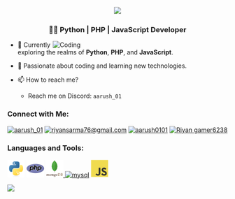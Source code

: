 <p align="center"> <a href="https://github.com/DenverCoder1/readme-typing-svg"><img src="https://readme-typing-svg.herokuapp.com/?lines=Hey!+There,+Aarush+Here!;Python+|+PHP+|+JavaScript+Developer;SQL+and+MongoDB+Expert;Discord+Enthusiast"></a> </p>



<h3 align="center">👨‍💻 Python | PHP | JavaScript Developer</h3>

<img align="right" alt="Coding" width="400" src="https://cdn.discordapp.com/attachments/1185749294943313930/1198362424227663962/R.gif?ex=65bea0fa&is=65ac2bfa&hm=4818d6443da09590bbd05ba58265f324c033262f94868a03f882b24b8222d86c&">

- 🚀 Currently exploring the realms of **Python**, **PHP**, and **JavaScript**.

- 🔧 Passionate about coding and learning new technologies.

- 📫 How to reach me? 
  - Reach me on Discord: `aarush_01`

<h3 align="left">Connect with Me:</h3>
<p align="left">
  <a href="https://discord.gg/aarush_01" target="blank"><img align="center" src="https://raw.githubusercontent.com/rahuldkjain/github-profile-readme-generator/master/src/images/icons/Social/discord.svg" alt="aarush_01" height="30" width="40" /></a>
  <a href="mailto:riyansarma76@gmail.com" target="blank" rel="noreferrer"><img align="center" src="https://cdn.discordapp.com/emojis/1198562741678510141.webp?size=128&quality=lossless" alt="riyansarma76@gmail.com" height="30" width="40"></a>
  <a href="https://github.com/aarush0101" target="blank"><img align="center" src="https://cdn.discordapp.com/emojis/1198563935415193670.webp?size=128&quality=lossless" alt="aarush0101" height="30" width="40"></a>
  <a href="https://ngmc.co/p/Riyan%20gamer6238" target="blank"><img align="center" src="https://cdn.discordapp.com/emojis/1198564824414687232.webp?size=128&quality=lossless" alt="Riyan gamer6238" height="30" width="40"></a>
</p>

<h3 align="left">Languages and Tools:</h3>
<p align="left">
  <a href="https://www.python.org" target="_blank" rel="noreferrer"><img src="https://raw.githubusercontent.com/devicons/devicon/master/icons/python/python-original.svg" alt="python" width="40" height="40"/></a>
  <a href="https://www.php.net" target="_blank" rel="noreferrer"><img src="https://raw.githubusercontent.com/devicons/devicon/master/icons/php/php-original.svg" alt="php" width="40" height="40"/></a>
  <a href="https://www.mongodb.com/" target="_blank" rel="noreferrer"> <img src="https://raw.githubusercontent.com/devicons/devicon/master/icons/mongodb/mongodb-original-wordmark.svg" alt="mongodb" width="40" height="40"/> </a>
  <a href="https://mysql.com" target="_blank" rel="noreferrer"><img src="https://cdn.jsdelivr.net/gh/devicons/devicon@master/icons/mysql/mysql-original-wordmark.svg" alt="mysql" width="40" height="40"/></a>
  <a href="https://developer.mozilla.org/en-US/docs/Web/JavaScript" target="_blank" rel="noreferrer"><img src="https://raw.githubusercontent.com/devicons/devicon/master/icons/javascript/javascript-original.svg" alt="javascript" width="40" height="40"/></a>
</p>

<img src="https://github-readme-stats-sigma-five.vercel.app/api/top-langs/?username=aarush0101&hide=shell,css,nsis&layout=compact"/>
